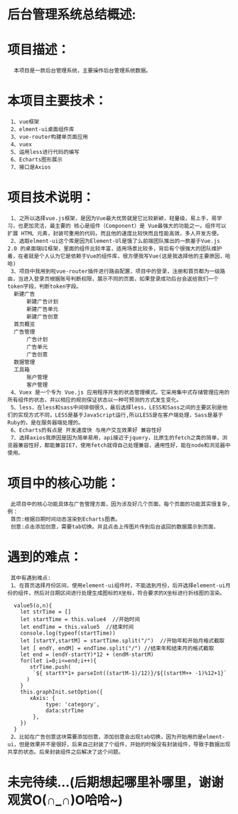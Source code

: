 # 后台管理系统总结概述:
  # 项目描述：
      本项目是一款后台管理系统，主要操作后台管理系统数据。
  # 本项目主要技术：
     1、vue框架
     2、elment-ui桌面组件库
     3、vue-router构建单页面应用
     4、vuex
     5、运用less进行代码的编写
     6、Echarts图形展示
     7、接口是Axios
  # 项目技术说明：
     1、之所以选择vue.js框架，是因为Vue最大优势就是它比较新颖，轻量级，易上手，易学习，也更加灵活，最主要的 核心是组件（Component）是 Vue最强大的功能之一。组件可以扩展 HTML 元素，封装可重用的代码，而且他的速度比较快而且性能高效，多人开发方便。
     2、选取elment-ui这个库是因为Element-Ul是饿了么前端团队推出的一款基于Vue.js 2.0 的桌面端UI框架，里面的组件比较丰富，适用场景比较多，背后有个很强大的团队维护着，在者就是个人认为它是依赖于Vue的组件库，很方便我写Vue(这是我选择他的主要原因，哈哈)
     3、项目中我用到啦vue-router插件进行路由配置，项目中的登录，注册和首页都为一级路由，当进入登录页根据账号判断权限，展示不同的页面，如果登录成功后台会返给我们一个token字段，判断token字段。
      新建广告
          新建广告计划
          新建广告单元
          新建广告创意 
      首页概览
      广告管理
          广告计划
          广告单元
          广告创意
      数据管理
      工具箱
          账户管理
          客户管理
     4、Vuex 是一个专为 Vue.js 应用程序开发的状态管理模式。它采用集中式存储管理应用的所有组件的状态，并以相应的规则保证状态以一种可预测的方式发生变化。
     5、less，在less和sass中间徘徊很久，最后选择less，LESS和Sass之间的主要区别是他们的实现方式不同，LESS是基于JavaScript运行,所以LESS是在客户端处理，Sass是基于Ruby的，是在服务器端处理的。
     6、Echarts的有点是 开发速度快 与用户交互效果好 兼容性好
     7、选择axios我原因是因为简单易用，api接近于jquery，比原生的fetch之类的简单，浏览器兼容性好，都能兼容IE7，使用fetch就得自己处理兼容，通用性好，能在node和浏览器中使用。
  # 项目中的核心功能： 
     此项目中的核心功能具体在广告管理方面，因为涉及好几个页面，每个页面的功能其实很复杂,例：
     首页:根据日期时间动态渲染到Echarts图表。
     创意:点击添加创意，需要tab切换。并且点击上传图片传到后台返回的数据展示到页面，
  # 遇到的难点：
     其中有遇到难点:
     1、在首页选择月份区间，使用element-ui组件时，不能选到月份，后开选择element-ui月份的组件，然后对日期区间进行处理生成图标的X坐标，符合要求的X坐标进行折线图的渲染。

      value5(o,n){
        let strTime = []
        let startTime = this.value4  //开始时间
        let endTime = this.value5  //结束时间
        console.log(typeof(startTime))
        let [startY,startM] = startTime.split("/")  //开始年和开始月格式截取
        let [ endY, endM] = endTime.split("/") //结束年和结束月的格式截取
        let end = (endY-startY)*12 + (endM-startM)
        for(let i=0;i<=end;i++){
           strTime.push(
            `${ startY*1+ parseInt((startM-1)/12)}/${(startM++ -1)%12+1}`
          )
        }
        this.graphInit.setOption({
           xAxis: {
                type: 'category',
                data:strTime
            },
        })  
      }
     2、比如在广告创意这块需要添加创意，添加创意会出现tab切换，因为开始用的是elment-ui，但是效果并不是很好，后来自己封装了个组件，开始的时候没有封装组件，导致于数据出现共享的状态。后来封装组件之后解决了这个问题。
  

  # 未完待续...(后期想起哪里补哪里，谢谢观赏O(∩_∩)O哈哈~)
  









 




